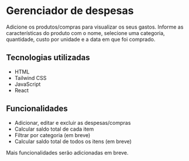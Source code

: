 # Gerenciador de despesas

Adicione os produtos/compras para visualizar os seus gastos. 
Informe as características do produto com o nome, selecione uma categoria, quantidade, custo por unidade e a data em que foi comprado.

## Tecnologias utilizadas
- HTML
- Tailwind CSS
- JavaScript
- React

## Funcionalidades
- Adicionar, editar e excluir as despesas/compras
- Calcular saldo total de cada item
- Filtrar por categoria (em breve)
- Calcular saldo total de todos os itens (em breve)

Mais funcionalidades serão adicionadas em breve.
